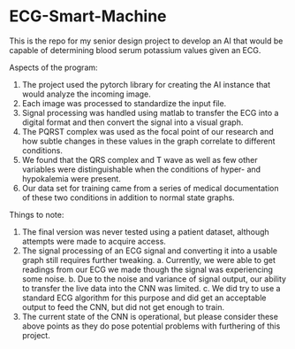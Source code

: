 # ECG-Smart-Machine
This is the repo for my senior design project to develop an AI that would be capable of determining blood serum potassium values given an ECG.

Aspects of the program:
  1. The project used the pytorch library for creating the AI instance that would analyze the incoming image.
  2. Each image was processed to standardize the input file.
  3. Signal processing was handled using matlab to transfer the ECG into a digital format and then convert the signal into a visual graph.
  4. The PQRST complex was used as the focal point of our research and how subtle changes in these values in the graph correlate to different conditions.
  5. We found that the QRS complex and T wave as well as few other variables were distinguishable when the conditions of hyper- and hypokalemia were present.
  6. Our data set for training came from a series of medical documentation of these two conditions in addition to normal state graphs.
  
Things to note:
  1. The final version was never tested using a patient dataset, although attempts were made to acquire access.
  2. The signal processing of an ECG signal and converting it into a usable graph still requires further tweaking.
      a. Currently, we were able to get readings from our ECG we made though the signal was experiencing some noise.
      b. Due to the noise and variance of signal output, our ability to transfer the live data into the CNN was limited.
      c. We did try to use a standard ECG algorithm for this purpose and did get an acceptable output to feed the CNN, but did not get enough to train.
  3. The current state of the CNN is operational, but please consider these above points as they do pose potential problems with furthering of this project.

